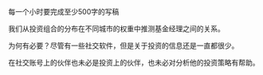 每一个小时要完成至少500字的写稿

我们从投资组合的分布在不同城市的权重中推测基金经理之间的关系。

为何有必要？尽管有一些社交软件，但是关于投资的信息还是一直都很少。

在社交账号上的伙伴也未必是投资上的伙伴，也未必对分析他的投资策略有帮助。